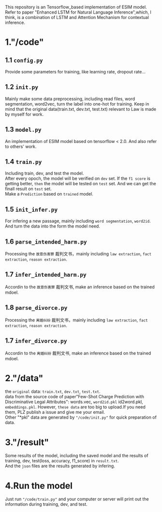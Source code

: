 This repository is an Tensorflow_based implementation of ESIM model. Refer to paper "Enhanced LSTM for Natural Language Inference",which, I think, is a combination of LSTM and Attention Mechanism for contextual inference.

# 1."/code"
## 1.1 `config.py`  
Provide some parameters for training, like learning rate, dropout rate...
## 1.2 `init.py`  
Mainly make some data preprocessing, including read files, word segmentation, word2vec, turn the label into one-hot for training. Keep in mind that the original data(train.txt, dev.txt, test.txt) relevant to Law is made by myself for work. 
## 1.3 `model.py` 
An implementation of ESIM model based on tensorflow < 2.0. And also refer to others' work. 
## 1.4 `train.py`  
Including train, dev, and test the model.  
After every opoch, the model will be verified on `dev` set. If the `f1 score` is getting better, `then` the model will be tested on `test` set. And we can get the finall result on `test` set.  
Make a `Prediction` based on `trained` model.  
## 1.5 `init_infer.py`  
For infering a new passage, mainly including `word segmentation`,  `word2id`. And turn the data into the form the model need.
## 1.6 `parse_intended_harm.py`  
Processing the `故意伤害罪` 裁判文书，mainly including `law extraction`, `fact extraction`, `reason extraction`.  
## 1.7 `infer_intended_harm.py`  
Accordin to the `故意伤害罪` 裁判文书, make an inference based on the trained mdoel.  
## 1.8 `parse_divorce.py`  
Processing the `离婚纠纷` 裁判文书，mainly including `law extraction`, `fact extraction`, `reason extraction`.  
## 1.7 `infer_divorce.py`  
Accordin to the `离婚纠纷` 裁判文书, make an inference based on the trained mdoel. 


# 2."/data"  
the `original` data: `train.txt`, `dev.txt`, `test.txt`.  
data from the source code of paper"Few-Shot Charge Prediction with Discriminative Legal Attributes": words.vec, `word2id.pkl`
id2word.pkl, `embeddings.pkl`. However, `these data` are too big to upload.If you need them, PLZ publish a issue and give me your email.  
Other "*pkl" data are generated by `"/code/init.py"` for quick preparation of data.

# 3."/result"  
Some results of the model, including the saved model and the results of training, dev, test(loss, accuracy, f1_score) in `result.txt`.  
And the `json` files are the results generated by infering.

# 4.Run the model  
Just run `"/code/train.py"` and your computer or server will print out the information during training, dev, and test.
